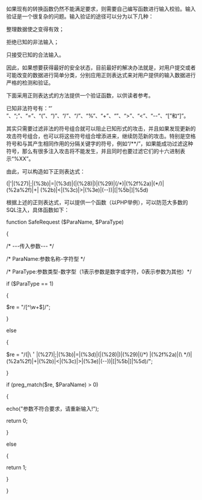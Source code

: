 

如果现有的转换函数仍然不能满足要求，则需要自己编写函数进行输入校验。输入验证是一个很复杂的问题。输入验证的途径可以分为以下几种：

整理数据使之变得有效；

拒绝已知的非法输入；

只接受已知的合法输入。

因此，如果想要获得最好的安全状态，目前最好的解决办法就是，对用户提交或者可能改变的数据进行简单分类，分别应用正则表达式来对用户提供的输入数据进行严格的检测和验证。

下面采用正则表达式的方法提供一个验证函数，以供读者参考。

已知非法符号有：“’ ”、“;”、“=”、“(”、“)”、“/*”、“*/”、“%”、“+”、“”、“>”、“<”、“--”、“[”和“]”。

其实只需要过滤非法的符号组合就可以阻止已知形式的攻击，并且如果发现更新的攻击符号组合，也可以将这些符号组合增添进来，继续防范新的攻击。特别是空格符号和与其产生相同作用的分隔关键字的符号，例如“/**/”，如果能成功过滤这种符号，那么有很多注入攻击将不能发生，并且同时也要过滤它们的十六进制表示“%XX”。

由此，可以构造如下正则表达式：

(|\'|(\%27)|\;|(\%3b)|\=|(\%3d)|\(|(\%28)|\)|(\%29)|(\/*)|(\%2f%2a)|(\*/)|(\%2a%2f)|\+| (\%2b)|\<|(\%3c)|\>|(\%3e)|\(--))|\[|\%5b|\]|\%5d)

根据上述的正则表达式，可以提供一个函数（以PHP举例），可以防范大多数的SQL注入，具体函数如下：

function SafeRequest ($ParaName, $ParaType)

{

/* ---传入参数--- */

/* ParaName:参数名称-字符型 */

/* ParaType:参数类型-数字型（1表示参数是数字或字符，0表示参数为其他）*/

if ($ParaType == 1)

{

$re = "/[^\w+$]/";

}

else

{

$re = "/(|\＇|(\%27)|\;|(\%3b)|\=|(\%3d)|\(|(\%28)|\)|(\%29)|(\/*) |(\%2f%2a)|(\ */)|(\%2a%2f)|\+|(\%2b)|\<|(\%3c)|\>|(\%3e)|\(--))|\[|\%5b|\]|\%5d)/";

}

if (preg_match($re, $ParaName) > 0)

{

echo("参数不符合要求，请重新输入!");

return 0;

}

else

{

return 1;

}

}



